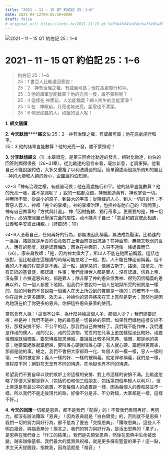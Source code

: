 ```yaml
---
title: "2021 – 11 – 15 QT 約伯記 25：1~6"
date: 2025-04-12T04:05:50+0800
draft: false
# original_url: https://cmtc.tw/2021-11-15-qt-%e7%b4%84%e4%bc%af%e8%a8%98-25%ef%bc%9a16
---
```


![2021 – 11 – 15 QT 約伯記 25：1\~6](/images/qt.jpg   "2021 – 11 – 15 QT 約伯記 25：1\~6")

# 2021 – 11 – 15 QT 約伯記 25：1\~6

> 約伯記 25：1\~6  
> 25：1 書亞人比勒達回答說：  
> 25：2　神有治理之權，有威嚴可畏；他在高處施行和平。  
> 25：3 他的諸軍豈能數算？他的光亮一發，誰不蒙照呢？  
> 25：4 這樣在 神面前，人怎能稱義？婦人所生的怎能潔淨？  
> 25：5 在　神眼前，月亮也無光亮，星宿也不清潔。  
> 25：6 何況如蟲的人，如蛆的世人呢！

**1.** **經文誦讀**

**2. 今天默想****經文**伯 25：2　神有治理之權，有威嚴可畏；他在高處施行和平。  
25：3 他的諸軍豈能數算？他的光亮一發，誰不蒙照呢？

**3. 分享默想經文**（1）本章很短，是第三回合比勒達的發言，相對比勒達，約伯的回答則顯得很長（26\~31章）。從比勒達的發言來看，毫無新意，老調重彈。他看自己不能說服約伯，大多又重複了以利法講過的話，簡單論述兩個眾所周知的題目─神的大能和人類的渺小，企圖讓約伯知罪。

v2\~3「神有治理之權，有威嚴可畏；他在高處施行和平。他的諸軍豈能數算？他的光亮一發，誰不蒙照呢？ 」說的一點都沒錯，神既創造萬有，神也掌管一切。神無所不管，從最小的原子，到最大的宇宙；從隱藏的人心，到人一切的言行；不管惡人義人，神都「完全的掌權」。神的掌權治理，包括神有祂自己的「時間表」、神有自己做事的「方式與計畫」、神「因材施教、獨行奇事」。更重要的是，神一切所行，必須按照自己聖潔完全的屬性，祂不能背乎自己：「慈愛和誠實彼此相遇，公義和平安彼此相親。」（詩篇85：10）

v4\~6人憑著自己，任何再好的行為，都無法因此稱義，無法成為聖潔。比勒達的一番話，結論就是斥責約伯竟敢在上帝面前提出抗議？在神面前，無能又軟弱的世人，應有的態度，就是認罪悔改；因為在神面前，人只不過像一條蛆蟲而已（v6）。康來昌牧師：「是，因為神太偉大了，所以人不能在祂面前稱義。這話也很對，但比勒達在這裡講的時候可能忽略了一點。對，人不能在神面前稱義，但不義的人不義的程度還是不義。這一點，講罪惡的，像奧古斯丁、路德、加爾文、所有正統的基督徒，都認識一件事：我們會說世人都是罪人；沒有認識、信靠上帝、沒有蒙上帝揀選恩典的，都是罪人；除非蒙了神的恩典信靠神、得到因信稱義的恩典以外，每一個人都要下地獄。但我們不會說每一個人在地獄所受的刑罰是一樣的，就如同我們不會說每一個義人在天上所受到的賞賜是一樣的；的確有不一樣。你在這世上更多跟隨、效忠主，神給你的恩典將來在天上當然是更大；當然也是因為祂現在給了你更多的恩典，你把這些恩典妥善的使用。

當然會有人說：「這很不公平，為什麼神給這個人多，那個人少？」我們總要記得：神是神！我們不是神；祂的旨意是一切最終的原因。如果我們嫌祂這樣安排不好，那樣安排不好、不公平的話，那我們自己做神好了。我們既不能作神，我們還是作祂的僕人、祂的兒女、祂的受造物，乖乖的在凡事上更加聽從祂比較好。祂要憐憫誰就憐憫誰，要恩待誰就恩待誰，要讓誰比較多得恩典、憐憫，那是祂的美意；祂要棄絕誰就棄絕誰，要叫誰心硬就叫誰心硬；有人就心硬、棄絕得更厲害，那都是祂的事。總之，我們不會把大家都齊一化、每個人都一模一樣，惡人一樣的壞、一樣的被定罪；義人一樣的好、一樣的被稱義。就定罪和稱義，我們是一樣，但程度不同；絕對在天堂有不同的待遇，在地獄也有不同的待遇。

希望我們不要自卑以致於嫉妒上帝這樣的安排、對上帝這樣的安排不滿。比勒達忽略了即便大家都是罪人（包括約伯和他三個朋友、包括第四個年輕人以利戶），但上帝還是有最公平的處置，不會每個人的處置是一樣，因為每個人的義和惡並不一樣。所以我們不是走後現代的路，好像不分是非、不分對錯，大家都是一樣，這樣不好。」

**4. 今天的回應**一切都是恩典，都不是我們「配得」的！不管我們表現再好，再努力，都沒有辦法賺取「恩典」！因為恩典就是「白白領受」的，否則就不是恩典！我們一切的努力與好行為，都不是為了要去「交換恩典」、「賺取恩典」，這些人不明白福音，與福音無分！換言之，我們的努力與好行為，是活出恩典的「果子」，是恩典在我們身上「作工的結果」。我們是先領受恩典，然後在恩典中生命被改變，越來越像基督。我們最大的獎賞與祝福，就是更多擁有聖靈的果子！這一點，求主天天提醒我，指教我，因為這就是「福音」！